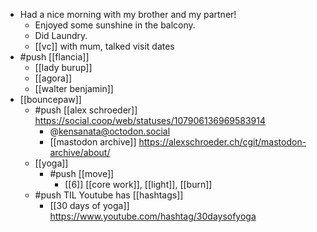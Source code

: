 - Had a nice morning with my brother and my partner!
	- Enjoyed some sunshine in the balcony.
	- Did Laundry.
	- [[vc]] with mum, talked visit dates
- #push [[flancia]]
	- [[lady burup]]
	- [[agora]]
	- [[walter benjamin]]
- [[bouncepaw]]
	- #push [[alex schroeder]] https://social.coop/web/statuses/107906136969583914
		- @kensanata@octodon.social
		- [[mastodon archive]] https://alexschroeder.ch/cgit/mastodon-archive/about/
	- [[yoga]]
		- #push [[move]]
			- [[6]] [[core work]], [[light]], [[burn]]
	- #push TIL Youtube has [[hashtags]]
		- [[30 days of yoga]] https://www.youtube.com/hashtag/30daysofyoga